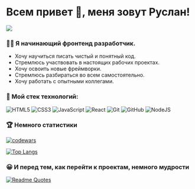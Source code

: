 <h1 align="left">Всем привет 👋, меня зовут Руслан!</h1>

![](https://komarev.com/ghpvc/?username=gazievri)

### 👨‍💻 Я начинающий фронтенд разработчик. 

- Хочу научиться писать чистый и понятный код.
- Стремлюсь участвовать в настоящих рабочих проектах.
- Хочу освоить новые фреймворки.
- Стремлюсь разбираться во всем самостоятельно.
- Хочу работать с опытными коллегами.
    
            
  
### 🤺 Мой стек технологий: 

![HTML5](https://img.shields.io/badge/html5-%23E34F26.svg?style=for-the-badge&logo=html5&logoColor=white) ![CSS3](https://img.shields.io/badge/css3-%231572B6.svg?style=for-the-badge&logo=css3&logoColor=white) ![JavaScript](https://img.shields.io/badge/javascript-%23323330.svg?style=for-the-badge&logo=javascript&logoColor=%23F7DF1E) ![React](https://img.shields.io/badge/react-%2320232a.svg?style=for-the-badge&logo=react&logoColor=%2361DAFB) ![Git](https://img.shields.io/badge/git-%23F05033.svg?style=for-the-badge&logo=git&logoColor=white) ![GitHub](https://img.shields.io/badge/github-%23121011.svg?style=for-the-badge&logo=github&logoColor=white) ![NodeJS](https://img.shields.io/badge/node.js-6DA55F?style=for-the-badge&logo=node.js&logoColor=white)



### 🏆 Немного статистики

[![codewars](https://www.codewars.com/users/gazievr/badges/micro)](https://www.codewars.com/users/gazievr) 

[![Top Langs](https://github-readme-stats.vercel.app/api/top-langs/?username=gazievri&layout=compact)](https://github.com/gazievri/github-readme-stats) 


### 😀 И перед тем, как перейти к проектам, немного мудрости
[![Readme Quotes](https://quotes-github-readme.vercel.app/api?type=horizontal&theme=dark)](https://github.com/piyushsuthar/github-readme-quotes)

